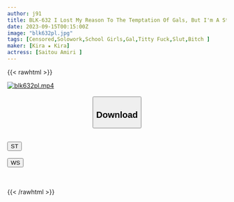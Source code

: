 ```yaml
---
author: j91
title: BLK-632 I Lost My Reason To The Temptation Of Gals, But I'm A Student Who Should Never Mess With Me, But I Ended Up Having Creampie Sex Over And Over Again... Amiri Saito
date: 2023-09-15T00:15:00Z
image: "blk632pl.jpg"
tags: [Censored,Solowork,School Girls,Gal,Titty Fuck,Slut,Bitch	]
maker: [Kira ★ Kira]
actress: [Saitou Amiri ]
---
```



{{< rawhtml >}}

<div class="video" data-videoid="DQpwOxvkmrTk0gQ">
    <a href="javascript:;">
        <img src="https://my.j91.asia/posts/blk632pl/blk632pl.jpg" width="WIDTH" height="HEIGHT" alt="blk632pl.mp4" loading="lazy">
    </a>
</div>

<script type="text/javascript" src="https://j91.asia/asset/on-demand-st.js"></script>

<br>
  <link rel="stylesheet" href="https://j91.asia/asset/bs5.css">
  
  <center>
  <button class="btn btn-primary" type="button" data-bs-toggle="collapse" data-bs-target=".multi-collapse" aria-expanded="false" aria-controls="multiCollapseExample1 multiCollapseExample2"><h2>Download</h2></button></center>
</p>
<div class="row">
  <div class="col">
    <div class="collapse multi-collapse" id="multiCollapseExample1">
      <div class="card card-body">
	      	      <br>
<div class="buttons">  
<a href="https://streamtape.to/v/DQpwOxvkmrTk0gQ"><button class="btn-hover color-3"><i class="fa fa-download"></i> ST</button></a></div>
    </div>
  </div>
</div>
  <div class="col">
    <div class="collapse multi-collapse" id="multiCollapseExample2">
      <div class="card card-body">
	      <br>
<div class="buttons">
    <a href="https://wolfstream.tv/bp5432qc9l4e"><button class="btn-hover color-9"><i class="fa fa-download"></i> WS</button></a></div>
<br><br>
      </div>
    </div>
  </div>
</div>

{{< /rawhtml >}}
